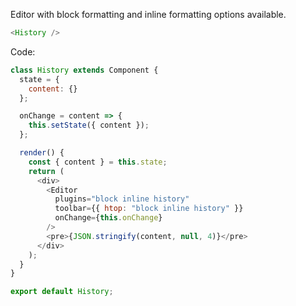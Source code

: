 Editor with block formatting and inline formatting options available.

```js
<History />
```

Code:

```js static
class History extends Component {
  state = {
    content: {}
  };

  onChange = content => {
    this.setState({ content });
  };

  render() {
    const { content } = this.state;
    return (
      <div>
        <Editor
          plugins="block inline history"
          toolbar={{ htop: "block inline history" }}
          onChange={this.onChange}
        />
        <pre>{JSON.stringify(content, null, 4)}</pre>
      </div>
    );
  }
}

export default History;
```
